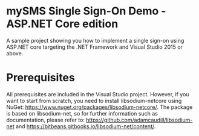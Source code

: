 # mySMS Single Sign-On Demo - ASP.NET Core edition
A sample project showing you how to implement a single sign-on using ASP.NET core targeting the .NET Framework and Visual Studio 2015 or above.

# Prerequisites
All prerequisites are included in the Visual Studio project. However, if you want to start from scratch, you need to install libsodium-netcore using NuGet: https://www.nuget.org/packages/libsodium-netcore/.
The package is based on libsodium-net, so for further information such as documentation, please refer to: https://github.com/adamcaudill/libsodium-net and https://bitbeans.gitbooks.io/libsodium-net/content/.